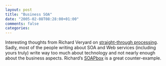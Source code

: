 ```yaml
---
layout: post
title: "Business SOA"
date: "2005-02-08T08:28:00+01:00"
comments: false
categories: 
---
```


<p>Interesting thoughts from Richard Veryard on <a href="http://www.veryard.com/so/2005/02/straight-through-processing.htm">straight-through processing</a>. Sadly, most of the people writing about SOA and Web services (including yours truly) write way too much about technology and not nearly enough about the business aspects. Richard&#8217;s <a href="http://www.veryard.com/so/soapbox.htm">SOAPbox</a> is a great counter-example.</p>


